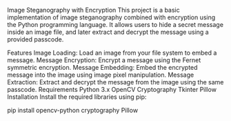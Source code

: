 Image Steganography with Encryption
This project is a basic implementation of image steganography combined with encryption using the Python programming language. It allows users to hide a secret message inside an image file, and later extract and decrypt the message using a provided passcode.

Features
Image Loading: Load an image from your file system to embed a message.
Message Encryption: Encrypt a message using the Fernet symmetric encryption.
Message Embedding: Embed the encrypted message into the image using image pixel manipulation.
Message Extraction: Extract and decrypt the message from the image using the same passcode.
Requirements
Python 3.x
OpenCV
Cryptography
Tkinter
Pillow
Installation
Install the required libraries using pip:

pip install opencv-python cryptography Pillow
